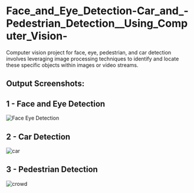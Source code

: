 # Face_and_Eye_Detection-Car_and_-Pedestrian_Detection__Using_Computer_Vision-
Computer vision project for face, eye, pedestrian, and car detection involves leveraging image processing techniques to identify and locate these specific objects within images or video streams.

## Output Screenshots:

## 1 - Face and Eye Detection

![Face   Eye Detection](https://github.com/Rokade-DP/Face_and_Eye_Detection-Car_and_-Pedestrian_Detection__Using_Computer_Vision-/assets/78254342/49c47c95-4bc2-4042-8b0f-d9f1ce54c303)

## 2 - Car Detection

![car](https://github.com/Rokade-DP/Face_and_Eye_Detection-Car_and_-Pedestrian_Detection__Using_Computer_Vision-/assets/78254342/19b359c5-8500-48d1-ab6a-24a7d845eecf)

## 3 - Pedestrian Detection

![crowd](https://github.com/Rokade-DP/Face_and_Eye_Detection-Car_and_-Pedestrian_Detection__Using_Computer_Vision-/assets/78254342/ad161f62-f6af-4dcd-a795-678a4635ff79)

